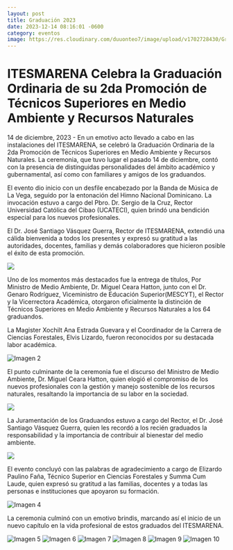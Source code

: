 ```yaml
---
layout: post
title: Graduación 2023
date: 2023-12-14 08:16:01 -0600
category: eventos
image: https://res.cloudinary.com/duuonteo7/image/upload/v1702728430/Graduacion%20ITESMARENA%202023/IMG-20231215-WA0014.jpg
---
```

<html lang="es">
<head>
    <meta charset="UTF-8">
    <meta name="viewport" content="width=device-width, initial-scale=1.0">
    <title>ITESMARENA Graduación 2023</title>
</head>
<body>
    <h1>ITESMARENA Celebra la Graduación Ordinaria de su 2da Promoción de Técnicos Superiores en Medio Ambiente y Recursos Naturales</h1>
    <p>14 de diciembre, 2023 - En un emotivo acto llevado a cabo en las instalaciones del ITESMARENA, se celebró la Graduación Ordinaria de la 2da Promoción de Técnicos Superiores en Medio Ambiente y Recursos Naturales. La ceremonia, que tuvo lugar el pasado 14 de diciembre, contó con la presencia de distinguidas personalidades del ámbito académico y gubernamental, así como con familiares y amigos de los graduandos.</p>
    <p>El evento dio inicio con un desfile encabezado por la Banda de Música de La Vega, seguido por la entonación del Himno Nacional Dominicano. La invocación estuvo a cargo del Pbro. Dr. Sergio de la Cruz, Rector Universidad Católica del Cibao (UCATECI), quien brindó una bendición especial para los nuevos profesionales.</p>
    <p>El Dr. José Santiago Vásquez Guerra, Rector de ITESMARENA, extendió una cálida bienvenida a todos los presentes y expresó su gratitud a las autoridades, docentes, familias y demás colaboradores que hicieron posible el éxito de esta promoción. </p>
    <img src="https://res.cloudinary.com/duuonteo7/image/upload/v1702728431/Graduacion%20ITESMARENA%202023/IMG-20231215-WA0015.jpg">
    <p>Uno de los momentos más destacados fue la entrega de títulos, Por Ministro de Medio Ambiente, Dr. Miguel Ceara Hatton, junto con el Dr. Genaro Rodríguez, Viceministro de Educación Superior(MESCYT), el Rector y la Vicerrectora Académica, otorgaron oficialmente la distinción de Técnicos Superiores en Medio Ambiente y Recursos Naturales a los 64 graduandos. </p>        
       <p> La Magister Xochilt Ana Estrada Guevara y el Coordinador de la Carrera de Ciencias Forestales, Elvis Lizardo, fueron reconocidos por su destacada labor académica.</p>
    <img src="https://res.cloudinary.com/duuonteo7/image/upload/v1702728450/Graduacion%20ITESMARENA%202023/IMG-20231215-WA0009.jpg" alt="Imagen 2">
    <p>El punto culminante de la ceremonia fue el discurso del Ministro de Medio Ambiente, Dr. Miguel Ceara Hatton, quien elogió el compromiso de los nuevos profesionales con la gestión y manejo sostenible de los recursos naturales, resaltando la importancia de su labor en la sociedad.</p>
      <img src="https://res.cloudinary.com/duuonteo7/image/upload/v1702728430/Graduacion%20ITESMARENA%202023/IMG-20231215-WA0013.jpg">
   <p>La Juramentación de los Graduandos estuvo a cargo del Rector, el Dr. José Santiago Vásquez Guerra, quien les recordó a los recién graduados la responsabilidad y la importancia de contribuir al bienestar del medio ambiente.</p>
    <img src="https://res.cloudinary.com/duuonteo7/image/upload/v1702728431/Graduacion%20ITESMARENA%202023/IMG-20231215-WA0015.jpg">
   <p>El evento concluyó con las palabras de agradecimiento a cargo de Elizardo Paulino Faña, Técnico Superior en Ciencias Forestales y Summa Cum Laude, quien expresó su gratitud a las familias, docentes y a todas las personas e instituciones que apoyaron su formación.</p>
    <img src="https://res.cloudinary.com/duuonteo7/image/upload/v1702728443/Graduacion%20ITESMARENA%202023/IMG-20231215-WA0030.jpg" alt="Imagen 4">
    <p>La ceremonia culminó con un emotivo brindis, marcando así el inicio de un nuevo capítulo en la vida profesional de estos graduados del ITESMARENA.</p>
</body>
  <img src="https://res.cloudinary.com/duuonteo7/image/upload/v1702728429/Graduacion%20ITESMARENA%202023/IMG-20231215-WA0011.jpg" alt="Imagen 5">
    <img src="https://res.cloudinary.com/duuonteo7/image/upload/v1702728442/Graduacion%20ITESMARENA%202023/IMG-20231215-WA0029.jpg" alt="Imagen 6">
    <img src="https://res.cloudinary.com/duuonteo7/image/upload/v1702728444/Graduacion%20ITESMARENA%202023/IMG-20231215-WA0003.jpg" alt="Imagen 7">
    <img src="https://res.cloudinary.com/duuonteo7/image/upload/v1702728445/Graduacion%20ITESMARENA%202023/IMG-20231215-WA0004.jpg" alt="Imagen 8">
    <img src="https://res.cloudinary.com/duuonteo7/image/upload/v1702728447/Graduacion%20ITESMARENA%202023/IMG-20231215-WA0006.jpg" alt="Imagen 9">
    <img src="https://res.cloudinary.com/duuonteo7/image/upload/v1702728450/Graduacion%20ITESMARENA%202023/IMG-20231215-WA0008.jpg" alt="Imagen 10">
</html>


